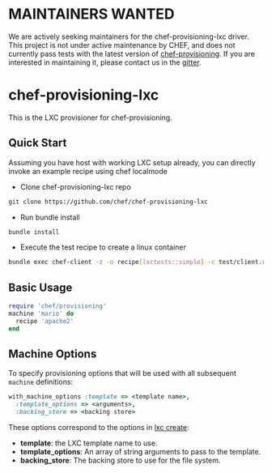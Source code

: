 # MAINTAINERS WANTED

We are actively seeking maintainers for the chef-provisioning-lxc driver. This project is not under active maintenance by CHEF, and does not currently pass tests with the latest version of [chef-provisioning](https://github.com/chef/chef-provisioning). If you are interested in maintaining it, please contact us in the [gitter](https://github.com/chef/chef-provisioning-lxc).

# chef-provisioning-lxc

This is the LXC provisioner for chef-provisioning.

## Quick Start

Assuming you have host with working LXC setup already, you can directly invoke an example recipe using chef localmode

- Clone chef-provisioning-lxc repo
```sh
git clone https://github.com/chef/chef-provisioning-lxc
```
- Run bundle install
```sh
bundle install
```
- Execute the test recipe to create a linux container

```sh
bundle exec chef-client -z -o recipe[lxctests::simple] -c test/client.rb
```

## Basic Usage

```ruby
require 'chef/provisioning'
machine 'mario' do
  recipe 'apache2'
end
```

## Machine Options

To specify provisioning options that will be used with all subsequent `machine` definitions:

```ruby
with_machine_options :template => <template name>,
  :template_options => <arguments>,
  :backing_store => <backing store>
```

These options correspond to the options in [lxc create](https://qa.linuxcontainers.org/master/current/doc/man/lxc-create.1.html):

* **template**: the LXC template name to use.
* **template_options**: An array of string arguments to pass to the template.
* **backing_store**: The backing store to use for the file system.
